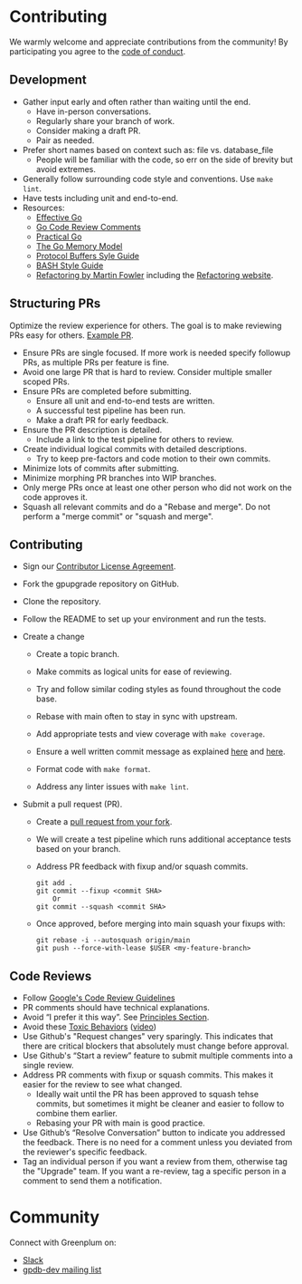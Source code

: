 # Contributing

We warmly welcome and appreciate contributions from the community! By participating you agree to the [code of conduct](https://github.com/greenplum-db/gpupgrade/blob/main/CODE-OF-CONDUCT.md).

## Development
- Gather input early and often rather than waiting until the end. 
  - Have in-person conversations.
  - Regularly share your branch of work.
  - Consider making a draft PR.
  - Pair as needed.
- Prefer short names based on context such as: file vs. database_file
  - People will be familiar with the code, so err on the side of brevity but avoid extremes.
- Generally follow surrounding code style and conventions. Use `make lint`.
- Have tests including unit and end-to-end.
- Resources:
  - [Effective Go](https://golang.org/doc/effective_go.html)
  - [Go Code Review Comments](https://github.com/golang/go/wiki/CodeReviewComments)
  - [Practical Go](https://dave.cheney.net/practical-go/presentations/qcon-china.html)
  - [The Go Memory Model](https://go.dev/ref/mem)
  - [Protocol Buffers Syle Guide](https://developers.google.com/protocol-buffers/docs/style)
  - [BASH Style Guide](https://google.github.io/styleguide/shellguide.html)
  - [Refactoring by Martin Fowler](https://martinfowler.com/books/refactoring.html) including the [Refactoring website](https://refactoring.com/). 

## Structuring PRs
Optimize the review experience for others. The goal is to make reviewing PRs easy for others. [Example PR](https://github.com/greenplum-db/gpdb/pull/12573).
- Ensure PRs are single focused. If more work is needed specify followup PRs, as multiple PRs per feature is fine.
- Avoid one large PR that is hard to review. Consider multiple smaller scoped PRs.
- Ensure PRs are completed before submitting.
  - Ensure all unit and end-to-end tests are written.
  - A successful test pipeline has been run.
  - Make a draft PR for early feedback.
- Ensure the PR description is detailed.
  - Include a link to the test pipeline for others to review.
- Create individual logical commits with detailed descriptions.
  - Try to keep pre-factors and code motion to their own commits.
- Minimize lots of commits after submitting.
- Minimize morphing PR branches into WIP branches.
- Only merge PRs once at least one other person who did not work on the code approves it.
- Squash all relevant commits and do a "Rebase and merge". Do not perform a "merge commit" or "squash and merge".

## Contributing

- Sign our [Contributor License Agreement](https://cla.vmware.com/cla/1/preview).

- Fork the gpupgrade repository on GitHub.

- Clone the repository.

- Follow the README to set up your environment and run the tests.

- Create a change

    - Create a topic branch.

    - Make commits as logical units for ease of reviewing.

    - Try and follow similar coding styles as found throughout the code base.

    - Rebase with main often to stay in sync with upstream.

    - Add appropriate tests and view coverage with `make coverage`.

    - Ensure a well written commit message as explained [here](https://chris.beams.io/posts/git-commit/) and [here](https://tbaggery.com/2008/04/19/a-note-about-git-commit-messages.html).

    - Format code with `make format`.
     
    - Address any linter issues with `make lint`.

- Submit a pull request (PR).

    - Create a [pull request from your fork](https://help.github.com/en/github/collaborating-with-issues-and-pull-requests/.creating-a-pull-request-from-a-fork).

    - We will create a test pipeline which runs additional acceptance tests based on your branch.

    - Address PR feedback with fixup and/or squash commits.
        ```
        git add .
        git commit --fixup <commit SHA> 
            Or
        git commit --squash <commit SHA>
        ```    

    - Once approved, before merging into main squash your fixups with:
        ```
        git rebase -i --autosquash origin/main
        git push --force-with-lease $USER <my-feature-branch>
        ```

## Code Reviews
- Follow [Google's Code Review Guidelines](https://google.github.io/eng-practices/review/reviewer/)
- PR comments should have technical explanations.
- Avoid “I prefer it this way”. See [Principles Section](https://google.github.io/eng-practices/review/reviewer/standard.html).
- Avoid these [Toxic Behaviors](https://medium.com/@sandya.sankarram/unlearning-toxic-behaviors-in-a-code-review-culture-b7c295452a3c) ([video](https://www.youtube.com/watch?v=QIUwGa-MttQ))
- Use Github's "Request changes" very sparingly. This indicates that there are critical blockers that absolutely must change before approval.
- Use Github's “Start a review” feature to submit multiple comments into a single review.
- Address PR comments with fixup or squash commits. This makes it easier for the review to see what changed.
  - Ideally wait until the PR has been approved to squash tehse commits, but sometimes it might be cleaner and easier to follow to combine them earlier.
  - Rebasing your PR with main is good practice.
- Use Github’s “Resolve Conversation” button to indicate you addressed the feedback. There is no need for a comment unless you deviated from the reviewer's specific feedback.
- Tag an individual person if you want a review from them, otherwise tag the "Upgrade" team. If you want a re-review, tag a specific person in a comment to send them a notification.

# Community

Connect with Greenplum on:
- [Slack](https://greenplum.slack.com/)
- [gpdb-dev mailing list](https://groups.google.com/a/greenplum.org/forum/#!forum/gpdb-dev/join)


